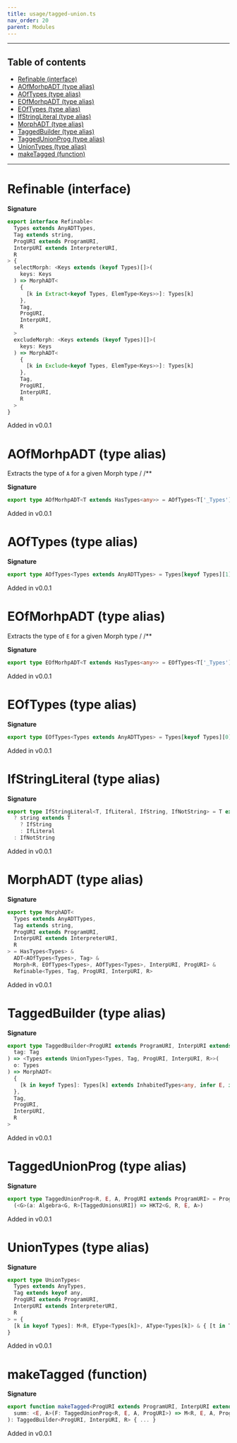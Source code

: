 ```yaml
---
title: usage/tagged-union.ts
nav_order: 20
parent: Modules
---
```


---

<h2 class="text-delta">Table of contents</h2>

- [Refinable (interface)](#refinable-interface)
- [AOfMorhpADT (type alias)](#aofmorhpadt-type-alias)
- [AOfTypes (type alias)](#aoftypes-type-alias)
- [EOfMorhpADT (type alias)](#eofmorhpadt-type-alias)
- [EOfTypes (type alias)](#eoftypes-type-alias)
- [IfStringLiteral (type alias)](#ifstringliteral-type-alias)
- [MorphADT (type alias)](#morphadt-type-alias)
- [TaggedBuilder (type alias)](#taggedbuilder-type-alias)
- [TaggedUnionProg (type alias)](#taggedunionprog-type-alias)
- [UnionTypes (type alias)](#uniontypes-type-alias)
- [makeTagged (function)](#maketagged-function)

---

# Refinable (interface)

**Signature**

```ts
export interface Refinable<
  Types extends AnyADTTypes,
  Tag extends string,
  ProgURI extends ProgramURI,
  InterpURI extends InterpreterURI,
  R
> {
  selectMorph: <Keys extends (keyof Types)[]>(
    keys: Keys
  ) => MorphADT<
    {
      [k in Extract<keyof Types, ElemType<Keys>>]: Types[k]
    },
    Tag,
    ProgURI,
    InterpURI,
    R
  >
  excludeMorph: <Keys extends (keyof Types)[]>(
    keys: Keys
  ) => MorphADT<
    {
      [k in Exclude<keyof Types, ElemType<Keys>>]: Types[k]
    },
    Tag,
    ProgURI,
    InterpURI,
    R
  >
}
```

Added in v0.0.1

# AOfMorhpADT (type alias)

Extracts the type of `A` for a given Morph type
/
/\*\*

**Signature**

```ts
export type AOfMorhpADT<T extends HasTypes<any>> = AOfTypes<T['_Types']>
```

Added in v0.0.1

# AOfTypes (type alias)

**Signature**

```ts
export type AOfTypes<Types extends AnyADTTypes> = Types[keyof Types][1]
```

Added in v0.0.1

# EOfMorhpADT (type alias)

Extracts the type of `E` for a given Morph type
/
/\*\*

**Signature**

```ts
export type EOfMorhpADT<T extends HasTypes<any>> = EOfTypes<T['_Types']>
```

Added in v0.0.1

# EOfTypes (type alias)

**Signature**

```ts
export type EOfTypes<Types extends AnyADTTypes> = Types[keyof Types][0]
```

Added in v0.0.1

# IfStringLiteral (type alias)

**Signature**

```ts
export type IfStringLiteral<T, IfLiteral, IfString, IfNotString> = T extends string
  ? string extends T
    ? IfString
    : IfLiteral
  : IfNotString
```

Added in v0.0.1

# MorphADT (type alias)

**Signature**

```ts
export type MorphADT<
  Types extends AnyADTTypes,
  Tag extends string,
  ProgURI extends ProgramURI,
  InterpURI extends InterpreterURI,
  R
> = HasTypes<Types> &
  ADT<AOfTypes<Types>, Tag> &
  Morph<R, EOfTypes<Types>, AOfTypes<Types>, InterpURI, ProgURI> &
  Refinable<Types, Tag, ProgURI, InterpURI, R>
```

Added in v0.0.1

# TaggedBuilder (type alias)

**Signature**

```ts
export type TaggedBuilder<ProgURI extends ProgramURI, InterpURI extends InterpreterURI, R> = <Tag extends string>(
  tag: Tag
) => <Types extends UnionTypes<Types, Tag, ProgURI, InterpURI, R>>(
  o: Types
) => MorphADT<
  {
    [k in keyof Types]: Types[k] extends InhabitedTypes<any, infer E, infer A> ? [E, A] : never
  },
  Tag,
  ProgURI,
  InterpURI,
  R
>
```

Added in v0.0.1

# TaggedUnionProg (type alias)

**Signature**

```ts
export type TaggedUnionProg<R, E, A, ProgURI extends ProgramURI> = ProgramType<R, E, A>[ProgURI] &
  (<G>(a: Algebra<G, R>[TaggedUnionsURI]) => HKT2<G, R, E, A>)
```

Added in v0.0.1

# UnionTypes (type alias)

**Signature**

```ts
export type UnionTypes<
  Types extends AnyTypes,
  Tag extends keyof any,
  ProgURI extends ProgramURI,
  InterpURI extends InterpreterURI,
  R
> = {
  [k in keyof Types]: M<R, EType<Types[k]>, AType<Types[k]> & { [t in Tag]: k }, ProgURI, InterpURI>
}
```

Added in v0.0.1

# makeTagged (function)

**Signature**

```ts
export function makeTagged<ProgURI extends ProgramURI, InterpURI extends InterpreterURI, R>(
  summ: <E, A>(F: TaggedUnionProg<R, E, A, ProgURI>) => M<R, E, A, ProgURI, InterpURI>
): TaggedBuilder<ProgURI, InterpURI, R> { ... }
```

Added in v0.0.1
